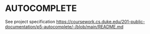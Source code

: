 # AUTOCOMPLETE

See project specification
https://coursework.cs.duke.edu/201-public-documentation/p5-autocomplete/-/blob/main/README.md
